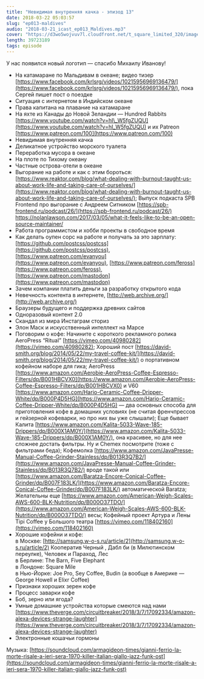 ```yaml
---
title: "Невидимая внутренняя качка - эпизод 13"
date: 2018-03-22 05:03:57
slug: "ep013-maldives"
audio: "2018-03-21_icast_ep013_Maldives.mp3"
cover: "https://d3wo5wojvuv7l.cloudfront.net/t_square_limited_320/images.spreaker.com/original/59ca954ddcc792ffbb114cd9e5414b25.jpg"
length: 39723189
tags: episode
---
```

У нас появился новый логотип — спасибо Михаилу Иванову!  
  
*  На катамаране по Мальдивам в океане; видео тизер [https://www.facebook.com/krlsrg/videos/10215956969136479/](https://www.facebook.com/krlsrg/videos/10215956969136479/), пока Сергей пишет пост о поездке  
*  Ситуация с интернетом в Индийском океане  
*  Права капитана на плавание на катамаране  
*  На яхте из Канады до Новой Зеландии — Hundred Rabbits [https://www.youtube.com/watch?v=hI\_W5fgZUQU](https://www.youtube.com/watch?v=hI_W5fgZUQU) и их Patreon [https://www.patreon.com/100](https://www.patreon.com/100)  
*  Невидимая внутренняя качка  
*  Деликатное устройство морского туалета  
*  Переработка мусора в океане  
*  На плоте по Тихому океану  
*  Частные острова-отели в океане  
*  Выгорание на работе и как с этим бороться: [https://www.reaktor.com/blog/what-dealing-with-burnout-taught-us-about-work-life-and-taking-care-of-ourselves/](https://www.reaktor.com/blog/what-dealing-with-burnout-taught-us-about-work-life-and-taking-care-of-ourselves/); Выпуск подкаста SPB Frontend про выгорание с Андреем Ситником [https://spb-frontend.ru/podcast/26/](https://spb-frontend.ru/podcast/26/) https://nolanlawson.com/2017/03/05/what-it-feels-like-to-be-an-open-source-maintainer/  
*  Работа программистом и хобби проекты в свободное время  
*  Как делать оупен сорс на работе и получать за это зарплату: [https://github.com/postcss/postcss](https://github.com/postcss/postcss), [https://www.patreon.com/evanyou](https://www.patreon.com/evanyou), [https://www.patreon.com/feross](https://www.patreon.com/feross), [https://www.patreon.com/mastodon](https://www.patreon.com/mastodon)  
*  Зачем компании платить деньги за разработку открытого кода  
*  Невечность контента в интернете, [http://web.archive.org/](http://web.archive.org/)  
*  Браузеры будущего и поддержка древних сайтов  
*  Одноразовый контент 2.0  
*  Скандал из мира Инстаграм сториз  
*  Элон Маск и искусственный интеллект на Марсе  
*  Поговорим о кофе: Начините с короткого рекламного ролика AeroPress “Ritual” [https://vimeo.com/40980282](https://vimeo.com/40980282); Хороший пост [https://david-smith.org/blog/2014/05/22/my-travel-coffee-kit/](https://david-smith.org/blog/2014/05/22/my-travel-coffee-kit/) о портативном кофейном наборе для гика; AeroPress [https://www.amazon.com/Aerobie-AeroPress-Coffee-Espresso-Filters/dp/B001HBCVX0](https://www.amazon.com/Aerobie-AeroPress-Coffee-Espresso-Filters/dp/B001HBCVX0) и V60 [https://www.amazon.com/Hario-Ceramic-Coffee-Dripper-White/dp/B000P4D5HG](https://www.amazon.com/Hario-Ceramic-Coffee-Dripper-White/dp/B000P4D5HG) — два основных способа для приготовления кофе в домашних условиях (не считая френчпрессов и гейзерной кофеварки, но про них вы уже слышали); Еще бывает Калита [https://www.amazon.com/Kalita-5033-Wave-185-Drippers/dp/B000X1AM0Y/](https://www.amazon.com/Kalita-5033-Wave-185-Drippers/dp/B000X1AM0Y/), она красивее, но для нее сложнее достать фильтры. Ну и Chemex посмотрите (тоже с фильтрами беда); Кофемолка [https://www.amazon.com/JavaPresse-Manual-Coffee-Grinder-Stainless/dp/B013R3Q7B2/](https://www.amazon.com/JavaPresse-Manual-Coffee-Grinder-Stainless/dp/B013R3Q7B2/) вроде такой или [https://www.amazon.com/Baratza-Encore-Conical-Coffee-Grinder/dp/B007F183LK/](https://www.amazon.com/Baratza-Encore-Conical-Coffee-Grinder/dp/B007F183LK/) автоматической Baratza; Желательны еще [https://www.amazon.com/American-Weigh-Scales-AWS-600-BLK-Nutrition/dp/B000O37TDO/](https://www.amazon.com/American-Weigh-Scales-AWS-600-BLK-Nutrition/dp/B000O37TDO/) весы; Кофейный проект Артура и Лены Tipi Coffee у Большого театра [https://vimeo.com/118402160](https://vimeo.com/118402160)  
*  Хорошие кофейни и кофе:  
в Москве: [http://samsung.w-o-s.ru/article/2](http://samsung.w-o-s.ru/article/2) Кооператив Черный , Дабл би (в Милютинском переулке), Человек и Параход, Лес  
в Берлине: The Barn, Five Elephant  
в Лондоне: Square Mile  
в Нью-Йорке: Joe Pro, Sey Coffee, Budin (а вообще в Америке — George Howell и Elixr Coffee)  
*  Признаки хороших зерен кофе  
*  Процесс заварки кофе  
*  Боб, зерно или ягода?  
*  Умные домашние устройства которые смеются над нами [https://www.theverge.com/circuitbreaker/2018/3/7/17092334/amazon-alexa-devices-strange-laughter](https://www.theverge.com/circuitbreaker/2018/3/7/17092334/amazon-alexa-devices-strange-laughter)  
*  Электронные кошачьи гормоны  
  
Музыка: [https://soundcloud.com/armagideon-times/gianni-ferrio-la-morte-risale-a-ieri-sera-1970-killer-italian-giallo-jazz-funk-ost](https://soundcloud.com/armagideon-times/gianni-ferrio-la-morte-risale-a-ieri-sera-1970-killer-italian-giallo-jazz-funk-ost)
